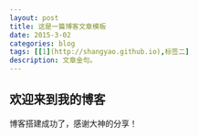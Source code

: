 ```yaml
---
layout: post
title: 这是一篇博客文章模板
date: 2015-3-02
categories: blog
tags: [[1](http://shangyao.github.io),标签二]
description: 文章金句。
---
```


## 欢迎来到我的博客
博客搭建成功了，感谢大神的分享！












